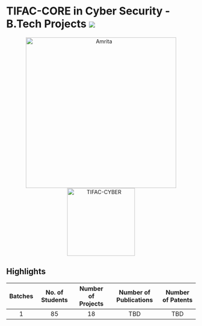 #  TIFAC-CORE in Cyber Security - B.Tech Projects ![](https://img.shields.io/badge/-Live-brightgreen)

<p align="center">
    <img src="https://amrita-tifac-cyber-blockchain.github.io/Amrita-TIFAC-Cyber-Blockchain/AVV_PNG.png" alt ="Amrita" width="400" />
    <img src="https://amrita-tifac-cyber-blockchain.github.io/Amrita-TIFAC-Cyber-Blockchain/TIFAC-CORE_in_Cyber_Security.png" alt ="TIFAC-CYBER" width="180" />
</p> 

## Highlights

| Batches | No. of Students | Number of Projects | Number of Publications | Number of Patents | 
|:-------:|:---------------:|:------------------:|:----------------------:|:-----------------:|
|   1     |     85          |      18            |         TBD            |      TBD          |
